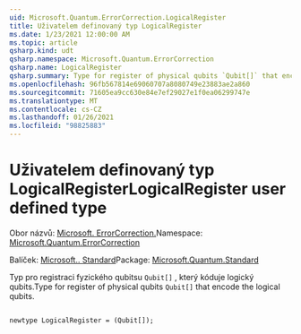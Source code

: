 ```yaml
---
uid: Microsoft.Quantum.ErrorCorrection.LogicalRegister
title: Uživatelem definovaný typ LogicalRegister
ms.date: 1/23/2021 12:00:00 AM
ms.topic: article
qsharp.kind: udt
qsharp.namespace: Microsoft.Quantum.ErrorCorrection
qsharp.name: LogicalRegister
qsharp.summary: Type for register of physical qubits `Qubit[]` that encode the logical qubits.
ms.openlocfilehash: 96fb567814e69060707a8080749e23883ae2a860
ms.sourcegitcommit: 71605ea9cc630e84e7ef29027e1f0ea06299747e
ms.translationtype: MT
ms.contentlocale: cs-CZ
ms.lasthandoff: 01/26/2021
ms.locfileid: "98825883"
---
```

# <a name="logicalregister-user-defined-type"></a><span data-ttu-id="97f24-102">Uživatelem definovaný typ LogicalRegister</span><span class="sxs-lookup"><span data-stu-id="97f24-102">LogicalRegister user defined type</span></span>

<span data-ttu-id="97f24-103">Obor názvů: [Microsoft. ErrorCorrection.](xref:Microsoft.Quantum.ErrorCorrection)</span><span class="sxs-lookup"><span data-stu-id="97f24-103">Namespace: [Microsoft.Quantum.ErrorCorrection](xref:Microsoft.Quantum.ErrorCorrection)</span></span>

<span data-ttu-id="97f24-104">Balíček: [Microsoft.. Standard](https://nuget.org/packages/Microsoft.Quantum.Standard)</span><span class="sxs-lookup"><span data-stu-id="97f24-104">Package: [Microsoft.Quantum.Standard](https://nuget.org/packages/Microsoft.Quantum.Standard)</span></span>


<span data-ttu-id="97f24-105">Typ pro registraci fyzického qubitsu `Qubit[]` , který kóduje logický qubits.</span><span class="sxs-lookup"><span data-stu-id="97f24-105">Type for register of physical qubits `Qubit[]` that encode the logical qubits.</span></span>

```qsharp

newtype LogicalRegister = (Qubit[]);
```

